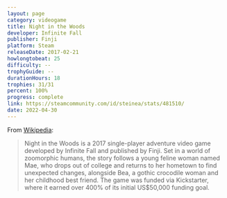 ```yaml
---
layout: page
category: videogame
title: Night in the Woods
developer: Infinite Fall
publisher: Finji
platform: Steam
releaseDate: 2017-02-21
howlongtobeat: 25
difficulty: --
trophyGuide: --
durationHours: 18
trophies: 31/31
percent: 100%
progress: complete
link: https://steamcommunity.com/id/steinea/stats/481510/
date: 2022-04-30
---
```


From [Wikipedia](https://en.wikipedia.org/wiki/Night_in_the_Woods):

> Night in the Woods is a 2017 single-player adventure video game developed by Infinite Fall and published by Finji. Set in a world of zoomorphic humans, the story follows a young feline woman named Mae, who drops out of college and returns to her hometown to find unexpected changes, alongside Bea, a gothic crocodile woman and her childhood best friend. The game was funded via Kickstarter, where it earned over 400% of its initial US$50,000 funding goal.
